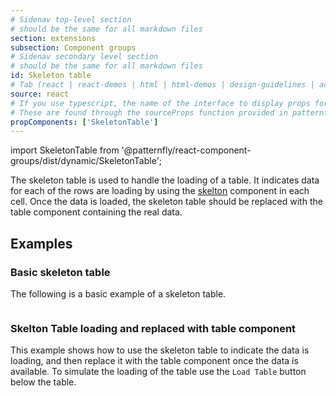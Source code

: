 ```yaml
---
# Sidenav top-level section
# should be the same for all markdown files
section: extensions
subsection: Component groups
# Sidenav secondary level section
# should be the same for all markdown files
id: Skeleton table
# Tab (react | react-demos | html | html-demos | design-guidelines | accessibility)
source: react
# If you use typescript, the name of the interface to display props for
# These are found through the sourceProps function provided in patternfly-docs.source.js
propComponents: ['SkeletonTable']
---
```

import SkeletonTable from '@patternfly/react-component-groups/dist/dynamic/SkeletonTable';

The skeleton table is used to handle the loading of a table.  It indicates data for each of the rows are loading by
using the [skelton](https://www.patternfly.org/components/skeleton) component in each cell. Once the data is loaded, the
skeleton table should be replaced with the table component containing the real data.

## Examples

### Basic skeleton table

The following is a basic example of a skeleton table.

```js file="./SkeletonTableExample.tsx"

```

### Skelton Table loading and replaced with table component

This example shows how to use the skeleton table to indicate the data is loading, and then replace it with the table component once the data is available.
To simulate the loading of the table use the `Load Table` button below the table.

```js file="./SkeletonTableLoadingExample.tsx"

```
